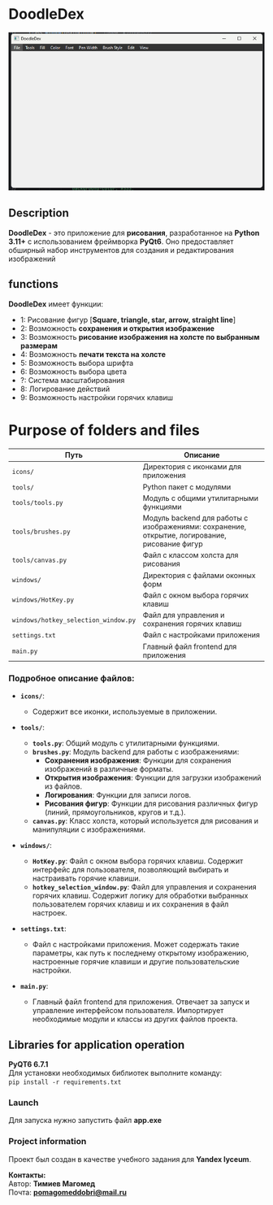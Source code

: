 # DoodleDex
![ui screen.png](git%20screens%2Fui%20screen.png)
## Description
**DoodleDex** - это приложение для **рисования**, разработанное на **Python 3.11+** с использованием фреймворка **PyQt6**. 
Оно предоставляет обширный набор инструментов для создания и редактирования изображений
## functions
**DoodleDex** имеет функции:
* 1: Рисование фигур [**Square, triangle, star, arrow, straight line**]
* 2: Возможность **сохранения и открытия изображение**
* 3: Возможность **рисование изображения на холсте по выбранным размерам** 
* 4: Возможность **печати текста на холсте** 
* 5: Возможность выбора шрифта
* 6: Возможность выбора цвета
* ?: Cистема масштабирования
* 8: Логирование действий
* 9: Возможность настройки горячих клавиш

# Purpose of folders and files

| Путь | Описание |
|------|----------|
| `icons/` | Директория с иконками для приложения |
| `tools/` | Python пакет с модулями |
| `tools/tools.py` | Модуль с общими утилитарными функциями |
| `tools/brushes.py` | Модуль backend для работы с изображениями: сохранение, открытие, логирование, рисование фигур |
| `tools/canvas.py` | Файл с классом холста для рисования |
| `windows/` | Директория с файлами оконных форм |
| `windows/HotKey.py` | Файл с окном выбора горячих клавиш |
| `windows/hotkey_selection_window.py` | Файл для управления и сохранения горячих клавиш |
| `settings.txt` | Файл с настройками приложения |
| `main.py` | Главный файл frontend для приложения |

### Подробное описание файлов:

- **`icons/`**:
    - Содержит все иконки, используемые в приложении.

- **`tools/`**:
    - **`tools.py`**: Общий модуль с утилитарными функциями.
    - **`brushes.py`**: Модуль backend для работы с изображениями:
        - **Сохранения изображения**: Функции для сохранения изображений в различные форматы.
        - **Открытия изображения**: Функции для загрузки изображений из файлов.
        - **Логирования**: Функции для записи логов.
        - **Рисования фигур**: Функции для рисования различных фигур (линий, прямоугольников, кругов и т.д.).
    - **`canvas.py`**: Класс холста, который используется для рисования и манипуляции с изображениями.

- **`windows/`**:
    - **`HotKey.py`**: Файл с окном выбора горячих клавиш. Содержит интерфейс для пользователя, позволяющий выбирать и настраивать горячие клавиши.
    - **`hotkey_selection_window.py`**: Файл для управления и сохранения горячих клавиш. Содержит логику для обработки выбранных пользователем горячих клавиш и их сохранения в файл настроек.

- **`settings.txt`**:
    - Файл с настройками приложения. Может содержать такие параметры, как путь к последнему открытому изображению, настроенные горячие клавиши и другие пользовательские настройки.

- **`main.py`**:
    - Главный файл frontend для приложения. Отвечает за запуск и управление интерфейсом пользователя. Импортирует необходимые модули и классы из других файлов проекта.
## Libraries for application operation
**PyQT6 6.7.1**\
Для установки необходимых библиотек выполните команду:\
```pip install -r requirements.txt```
### Launch
Для запуска нужно запустить файл **app.exe**

### Project information 

Проект был создан в качестве учебного задания для **Yandex lyceum**.

**Контакты:**\
Автор: **Тимиев Магомед**\
Почта: **pomagomeddobri@mail.ru**
